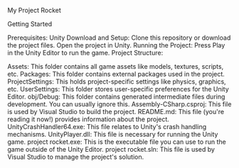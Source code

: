 My Project Rocket


Getting Started

Prerequisites:
Unity 
Download and Setup:
Clone this repository or download the project files.
Open the project in Unity.
Running the Project:
Press Play in the Unity Editor to run the game.
Project Structure:

Assets: This folder contains all game assets like models, textures, scripts, etc.
Packages: This folder contains external packages used in the project.
ProjectSettings: This holds project-specific settings like physics, graphics, etc.
UserSettings: This folder stores user-specific preferences for the Unity Editor.
obj/Debug: This folder contains generated intermediate files during development. You can usually ignore this.
Assembly-CSharp.csproj: This file is used by Visual Studio to build the project.
README.md: This file (you're reading it now!) provides information about the project.
UnityCrashHandler64.exe: This file relates to Unity's crash handling mechanisms.
UnityPlayer.dll: This file is necessary for running the Unity game.
project rocket.exe: This is the executable file you can use to run the game outside of the Unity Editor.
project rocket.sln: This file is used by Visual Studio to manage the project's solution.

